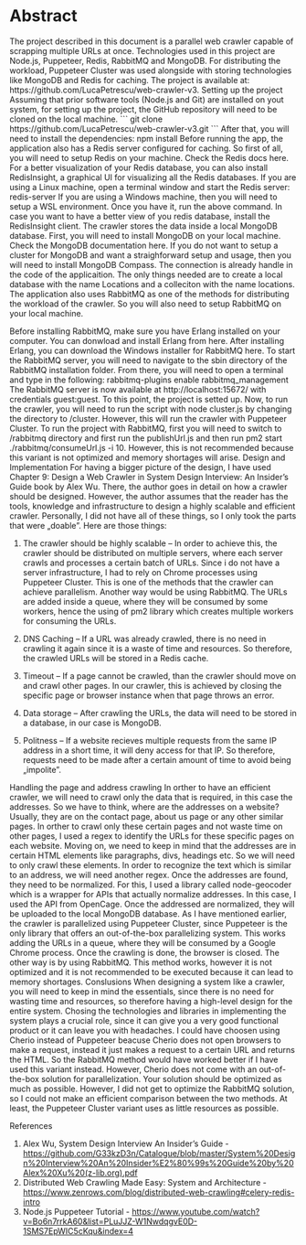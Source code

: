 <h1>Abstract</h1>
	The project described in this document is a parallel web crawler capable of scrapping multiple URLs at once. Technologies used in this project are Node.js, Puppeteer, Redis, RabbitMQ and MongoDB. For distributing the workload, Puppeteer Cluster was used alongside with storing technologies like MongoDB and Redis for caching.
The project is available at: https://github.com/LucaPetrescu/web-crawler-v3.
Setting up the project
Assuming that prior software tools (Node.js and Git) are installed on yout system, for setting up the project, the GitHub repository will need to be cloned on the local machine. 
```
git clone https://github.com/LucaPetrescu/web-crawler-v3.git
```
After that, you will need to install the dependencies:
npm install
Before running the app, the application also has a Redis server configured for caching. So first of all, you will need to setup Redis on your machine. Check the Redis docs here. For a better visualization of your Redis database, you can also install RedisInsight, a graphical UI for visualizing all the Redis databases.
If you are using a Linux machine, open a terminal window and start the Redis server:
redis-server
If you are using a Windows machine, then you will need to setup a WSL environment. Once you have it, run the above command.
In case you want to have a better view of you redis database, install the RedisInsight client.
The crawler stores the data inside a local MongoDB database. First, you will need to install MongoDB on your local machine. Check the MongoDB documentation here. If you do not want to setup a cluster for MongoDB and want a straighforward setup and usage, then you will need to install MongoDB Compass. The connection is already handle in the code of the applicaition. The only things needed are to create a local database with the name Locations and a colleciton with the name locations.
The application also uses RabbitMQ as one of the methods for distributing the workload of the crawler. So you will also need to setup RabbitMQ on your local machine.

Before installing RabbitMQ, make sure you have Erlang installed on your computer. You can donwload and install Erlang from here. After installing Erlang, you can download the Windows installer for RabbitMQ here. 
To start the RabbitMQ server, you will need to navigate to the sbin directory of the RabbitMQ installation folder. From there, you will need to open a terminal and type in the following:
rabbitmq-plugins enable rabbitmq_management
	The RabbitMQ server is now available at http://localhost:15672/ with credentials guest:guest.
	To this point, the project is setted up. Now, to run the crawler, you will need to run the script with node cluster.js by changing the directory to /cluster. However, this will run the crawler with Puppeteer Cluster.
	To run the project with RabbitMQ, first you will need to switch to /rabbitmq directory and first run the publishUrl.js and then run pm2 start ./rabbitmq/consumeUrl.js -i 10. However, this is not recommended because this variant is not optimized and memory shortages will arise.
Design and Implementation
	For having a bigger picture of the design, I have used Chapter 9: Design a Web Crawler in System Design Interview: An Insider’s Guide book by Alex Wu. There, the author goes in detail on how a crawler should be designed. However, the author assumes that the reader has the tools, knowledge and infrastructure to design a highly scalable and efficient crawler. Personally, I did not have all of these things, so I only took the parts that were „doable”. Here are those things:
1.	The crawler should be highly scalable – In order to achieve this, the crawler should be distributed on multiple servers, where each server crawls and processes a certain batch of URLs. Since i do not have a server infrastructure, I had to rely on Chrome processes using Puppeteer Cluster. This is one of the methods that the crawler can achieve parallelism. Another way would be using RabbitMQ. The URLs are added inside a queue, where they will be consumed by some workers, hence the using of pm2 library which creates multiple workers for consuming the URLs.

2.	DNS Caching – If a URL was already crawled, there is no need in crawling it again since it is a waste of time and resources. So therefore, the crawled URLs will be stored in a Redis cache.

3.	Timeout – If a page cannot be crawled, than the crawler should move on and crawl other pages. In our crawler, this is achieved by closing the specific page or browser instance when that page throws an error.

4.	Data storage – After crawling the URLs, the data will need to be stored in a database, in our case is MongoDB.

5.	Politness – If a website recieves multiple requests from the same IP address in a short time, it will deny access for that IP. So therefore, requests need to be made after a certain amount of time to avoid being „impolite”.

Handling the page and address crawling
	In orther to have an efficient crawler, we will need to crawl only the data that is required, in this case the addresses. So we have to think, where are the addresses on a website? Usually, they are on the contact page, about us page or any other similar pages. In orther to crawl only these certain pages and not waste time on other pages, I used a regex to identify the URLs for these specific pages on each website.
	Moving on, we need to keep in mind that the addresses are in certain HTML elements like paragraphs, divs, headings etc. So we will need to only crawl these elements. In order to recognize the text which is similar to an address, we will need another regex.
	Once the addresses are found, they need to be normalized. For this, I used a library called node-geocoder which is a wrapper for APIs that actually normalize addresses. In this case, I used the API from OpenCage. Once the addressed are normalized, they will be uploaded to the local MongoDB database.
	As I have mentioned earlier, the crawler is parallelized using Puppeteer Cluster, since Puppeteer is the only library that offers an out-of-the-box parallelizing system. This works adding the URLs in a queue, where they will be consumed by a Google Chrome process. Once the crawling is done, the browser is closed.
	The other way is by using RabbitMQ. This method works, however it is not optimized and it is not recommended to be executed because it can lead to memory shortages. 
Conslusions
	When designing a system like a crawler, you will need to keep in mind the essentials, since there is no need for wasting time and resources, so therefore having a high-level design for the entire system. 
Chosing the technologies and libraries in implementing the system plays a crucial role, since it can give you a very good functional product or it can leave you with headaches. I could have choosen using Cherio instead of Puppeteer beacuse Cherio does not open browsers to make a request, instead it just makes a request to a certain URL and returns the HTML. So the RabbitMQ method would have worked better if I have used this variant instead. However, Cherio does not come with an out-of-the-box solution for parallelization. 
Your solution should be optimized as much as possible. However, I did not get to optimize the RabbitMQ solution, so I could not make an efficient comparison between the two methods. At least, the Puppeteer Cluster variant uses as little resources as possible.





References
1.	Alex Wu, System Design Interview An Insider’s Guide -https://github.com/G33kzD3n/Catalogue/blob/master/System%20Design%20Interview%20An%20Insider%E2%80%99s%20Guide%20by%20Alex%20Xu%20(z-lib.org).pdf
2.	Distributed Web Crawling Made Easy: System and Architecture - https://www.zenrows.com/blog/distributed-web-crawling#celery-redis-intro
3.	Node.js Puppeteer Tutorial - https://www.youtube.com/watch?v=Bo6n7rrkA60&list=PLuJJZ-W1NwdqgvE0D-1SMS7EpWIC5cKqu&index=4

